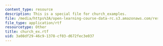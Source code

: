 ```yaml
---
content_type: resource
description: This is a special file for church_examples.
file: /media/https%3A/open-learning-course-data-rc.s3.amazonaws.com/res-9-003-brains-minds-and-machines-summer-course-summer-2015/3a08df2946c91378cf03d672fec3e037_church_ex.rtf
file_type: application/rtf
resourcetype: Other
title: church_ex.rtf
uid: 3a08df29-46c9-1378-cf03-d672fec3e037
---
```

